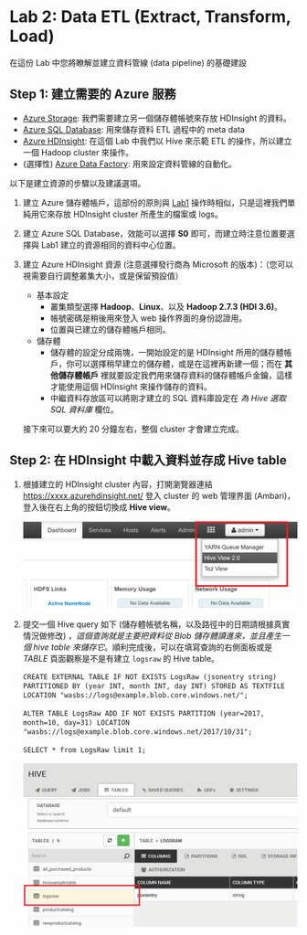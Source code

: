 # Lab 2: Data ETL (Extract, Transform, Load)

在這份 Lab 中您將瞭解並建立資料管線 (data pipeline) 的基礎建設

## Step 1: 建立需要的 Azure 服務

  * [Azure Storage](https://azure.microsoft.com/services/storage/blobs/): 我們需要建立另一個儲存體帳號來存放 HDInsight 的資料。
  * [Azure SQL Database](https://azure.microsoft.com/services/sql-database/): 用來儲存資料 ETL 過程中的 meta data
  * [Azure HDInsight](https://azure.microsoft.com/services/hdinsight/): 在這個 Lab 中我們以 Hive 來示範 ETL 的操作，所以建立一個 Hadoop cluster 來操作。
  * (選擇性) [Azure Data Factory](https://azure.microsoft.com/services/data-factory/): 用來設定資料管線的自動化。

以下是建立資源的步驟以及建議選項。

1. 建立 Azure 儲存體帳戶，這部份的原則與 [Lab1](Lab1-Data-Ingestion.md) 操作時相似，只是這裡我們單純用它來存放 HDInsight cluster 所產生的檔案或 logs。

2. 建立 Azure SQL Database，效能可以選擇 **S0** 即可，而建立時注意位置要選擇與 Lab1 建立的資源相同的資料中心位置。

3. 建立 Azure HDInsight 資源 (注意選擇發行商為 Microsoft 的版本)：（您可以視需要自行調整叢集大小，或是保留預設值）

   * 基本設定
      * 叢集類型選擇 **Hadoop**、**Linux**、以及 **Hadoop 2.7.3 (HDI 3.6)**。
      * 帳號密碼是稍後用來登入 web 操作界面的身份認證用。
      * 位置與已建立的儲存體帳戶相同。
   * 儲存體
      * 儲存體的設定分成兩塊，一開始設定的是 HDInsight 所用的儲存體帳戶，你可以選擇稍早建立的儲存體，或是在這裡再新建一個；而在 **其他儲存體帳戶** 裡就要設定我們用來儲存資料的儲存體帳戶金鑰，這樣才能使用這個 HDInsight 來操作儲存的資料。
      * 中繼資料存放區可以將剛才建立的 SQL 資料庫設定在 _為 Hive 選取 SQL 資料庫_ 欄位。

   接下來可以要大約 20 分鐘左右，整個 cluster 才會建立完成。

## Step 2: 在 HDInsight 中載入資料並存成 Hive table

1. 根據建立的 HDInsight cluster 內容，打開瀏覽器連結 https://xxxx.azurehdinsight.net/ 登入 cluster 的 web 管理界面 (Ambari)，登入後在右上角的按鈕切換成 **Hive view**。

   ![Ambari web 管理介面切換檢視](images/ambari_hiveview.png)


2. 提交一個 Hive query 如下 (儲存體帳號名稱，以及路徑中的日期請根據真實情況做修改) ，_這個查詢就是主要把資料從 Blob 儲存體讀進來，並且產生一個 hive table 來儲存它_。順利完成後，可以在填寫查詢的右側面板或是 _TABLE_ 頁面觀察是不是有建立 `logsraw` 的 Hive table。

    ```
    CREATE EXTERNAL TABLE IF NOT EXISTS LogsRaw (jsonentry string) PARTITIONED BY (year INT, month INT, day INT) STORED AS TEXTFILE LOCATION "wasbs://logs@example.blob.core.windows.net/";
    
    ALTER TABLE LogsRaw ADD IF NOT EXISTS PARTITION (year=2017, month=10, day=31) LOCATION "wasbs://logs@example.blob.core.windows.net/2017/10/31";
    
    SELECT * from LogsRaw limit 1;
    ```

   ![檢視目前建立的 Hive tables](images/ambari_hivetables.png)